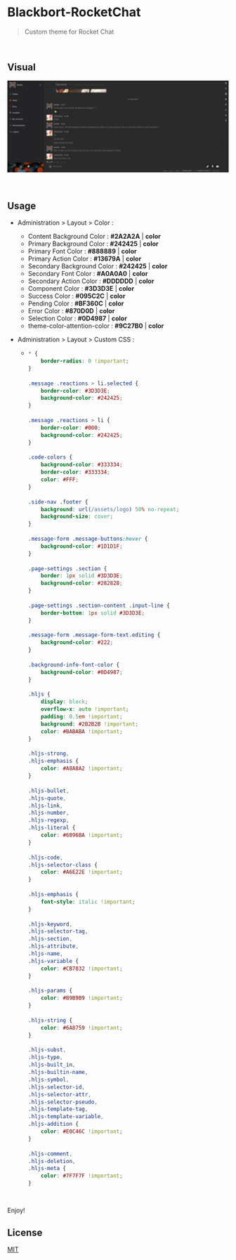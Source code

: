 # Blackbort-RocketChat
> Custom theme for Rocket Chat

<br>

## Visual

![Capture Blackbort RocketChat theme](capture-blackbort-rocketchat-theme.jpg "Capture Blackbort RocketChat theme")

<br>

## Usage

* Administration > Layout > Color :
    * Content Background Color : **#2A2A2A** | **color**
    * Primary Background Color : **#242425** | **color**
    * Primary Font Color : **#888889** | **color**
    * Primary Action Color : **#13679A** | **color**
    * Secondary Background Color : **#242425** | **color**
    * Secondary Font Color : **#A0A0A0** | **color**
    * Secondary Action Color : **#DDDDDD** | **color**
    * Component Color : **#3D3D3E** | **color**
    * Success Color : **#095C2C** | **color**
    * Pending Color : **#BF360C** | **color**
    * Error Color : **#870D0D** | **color**
    * Selection Color : **#0D4987** | **color**
    * theme-color-attention-color : **#9C27B0** | **color**

* Administration > Layout > Custom CSS :
    * ```css
      * {
          border-radius: 0 !important;
      }
      
      .message .reactions > li.selected {
          border-color: #3D3D3E;
          background-color: #242425;
      }
      
      .message .reactions > li {
          border-color: #000;
          background-color: #242425;
      }
      
      .code-colors {
          background-color: #333334;
          border-color: #333334;
          color: #FFF;
      }
      
      .side-nav .footer {
          background: url(/assets/logo) 50% no-repeat;
          background-size: cover;
      }
      
      .message-form .message-buttons:hover {
          background-color: #1D1D1F;
      }
      
      .page-settings .section {
          border: 1px solid #3D3D3E;
          background-color: #282828;
      }
      
      .page-settings .section-content .input-line {
          border-bottom: 1px solid #3D3D3E;
      }
      
      .message-form .message-form-text.editing {
          background-color: #222;
      }
      
      .background-info-font-color {
          background-color: #0D4987;
      }
      
      .hljs {
          display: block;
          overflow-x: auto !important;
          padding: 0.5em !important;
          background: #2B2B2B !important;
          color: #BABABA !important;
      }
      
      .hljs-strong,
      .hljs-emphasis {
          color: #A8A8A2 !important;
      }
      
      .hljs-bullet,
      .hljs-quote,
      .hljs-link,
      .hljs-number,
      .hljs-regexp,
      .hljs-literal {
          color: #6896BA !important;
      }
      
      .hljs-code,
      .hljs-selector-class {
          color: #A6E22E !important;
      }
      
      .hljs-emphasis {
          font-style: italic !important;
      }
      
      .hljs-keyword,
      .hljs-selector-tag,
      .hljs-section,
      .hljs-attribute,
      .hljs-name,
      .hljs-variable {
          color: #CB7832 !important;
      }
      
      .hljs-params {
          color: #B9B9B9 !important;
      }
      
      .hljs-string {
          color: #6A8759 !important;
      }
      
      .hljs-subst,
      .hljs-type,
      .hljs-built_in,
      .hljs-builtin-name,
      .hljs-symbol,
      .hljs-selector-id,
      .hljs-selector-attr,
      .hljs-selector-pseudo,
      .hljs-template-tag,
      .hljs-template-variable,
      .hljs-addition {
          color: #E0C46C !important;
      }
      
      .hljs-comment,
      .hljs-deletion,
      .hljs-meta {
          color: #7F7F7F !important;
      }
      ```

<br>

Enjoy!

## License

[MIT](LICENSE)